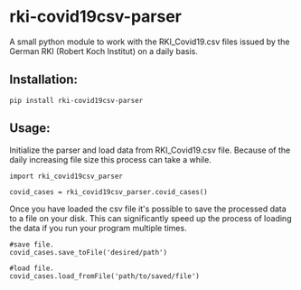 # rki-covid19csv-parser
A small python module to work with the RKI_Covid19.csv files issued by the German RKI (Robert Koch Institut) on a daily basis.

## Installation:
```pip install rki-covid19csv-parser```

## Usage:
Initialize the parser and load data from RKI_Covid19.csv file. Because of the daily increasing file size this process can take a while.
```
import rki_covid19csv_parser
  
covid_cases = rki_covid19csv_parser.covid_cases()
```
Once you have loaded the csv file it's possible to save the processed data to a file on your disk. 
This can significantly speed up the process of loading the data if you run your program multiple times.
```
#save file.
covid_cases.save_toFile('desired/path')

#load file.
covid_cases.load_fromFile('path/to/saved/file')
```

